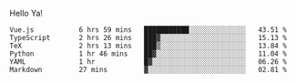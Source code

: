 Hello Ya!

<!--START_SECTION:waka-->

```text
Vue.js           6 hrs 59 mins   ███████████░░░░░░░░░░░░░░   43.51 %
TypeScript       2 hrs 26 mins   ███▓░░░░░░░░░░░░░░░░░░░░░   15.13 %
TeX              2 hrs 13 mins   ███▒░░░░░░░░░░░░░░░░░░░░░   13.84 %
Python           1 hr 46 mins    ██▓░░░░░░░░░░░░░░░░░░░░░░   11.04 %
YAML             1 hr            █▓░░░░░░░░░░░░░░░░░░░░░░░   06.26 %
Markdown         27 mins         ▓░░░░░░░░░░░░░░░░░░░░░░░░   02.81 %
```

<!--END_SECTION:waka-->
